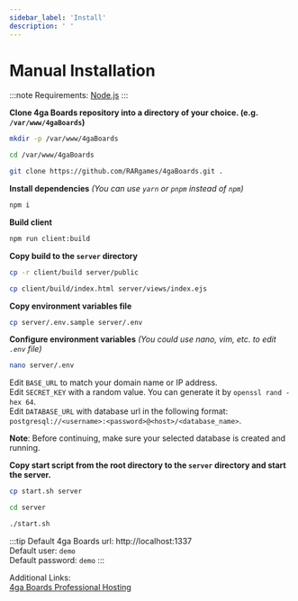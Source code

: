 ```yaml
---
sidebar_label: 'Install'
description: ' '
---
```


# Manual Installation
:::note
Requirements: [Node.js](https://nodejs.org/en/download)
:::

**Clone 4ga Boards repository into a directory of your choice. (e.g. `/var/www/4gaBoards`)**
```bash
mkdir -p /var/www/4gaBoards
```
```bash
cd /var/www/4gaBoards
```
```bash
git clone https://github.com/RARgames/4gaBoards.git .
```
**Install dependencies** _(You can use `yarn` or `pnpm` instead of `npm`)_
```bash
npm i
```
**Build client**
```bash
npm run client:build
```
**Copy build to the `server` directory**
```bash
cp -r client/build server/public
```
```bash
cp client/build/index.html server/views/index.ejs
```
**Copy environment variables file**
```bash
cp server/.env.sample server/.env
```
**Configure environment variables** _(You could use nano, vim, etc. to edit `.env` file)_
```bash
nano server/.env
```

Edit `BASE_URL` to match your domain name or IP address.\
Edit `SECRET_KEY` with a random value. You can generate it by `openssl rand -hex 64`.\
Edit `DATABASE_URL` with database url in the following format: `postgresql://<username>:<password>@<host>/<database_name>`.

**Note**: Before continuing, make sure your selected database is created and running.

**Copy start script from the root directory to the `server` directory and start the server.**
```bash
cp start.sh server
```
```bash
cd server
```
```bash
./start.sh
```

:::tip
Default 4ga Boards url: http://localhost:1337 \
Default user: `demo`\
Default password: `demo`
:::

Additional Links:\
[4ga Boards Professional Hosting](./install-4gaboards)
